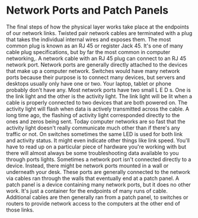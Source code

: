 # Network Ports and Patch Panels

The final steps of how the physical layer works take place at the endpoints of our network links. Twisted pair network cables are terminated with a plug that takes the individual internal wires and exposes them. The most common plug is known as an RJ 45 or register Jack 45. It's one of many cable plug specifications, but by far the most common in computer networking,. A network cable with an RJ 45 plug can connect to an RJ 45 network port. Network ports are generally directly attached to the devices that make up a computer network. Switches would have many network ports because their purpose is to connect many devices, but servers and desktops usually only have one or two. Your laptop, tablet or phone probably don't have any. Most network ports have two small L E D s. One is the link light and the other is the activity light. The link light will be lit when a cable is properly connected to two devices that are both powered on. The activity light will flash when data is actively transmitted across the cable. A long time ago, the flashing of activity light corresponded directly to the ones and zeros being sent. Today computer networks are so fast that the activity light doesn't really communicate much other than if there's any traffic or not. On switches sometimes the same LED is used for both link and activity status. It might even indicate other things like link speed. You'll have to read up on a particular piece of hardware you're working with but there will almost always be some troubleshooting data available to you through ports lights. Sometimes a network port isn't connected directly to a device. Instead, there might be network ports mounted in a wall or underneath your desk. These ports are generally connected to the network via cables ran through the walls that eventually end at a patch panel. A patch panel is a device containing many network ports, but it does no other work. It's just a container for the endpoints of many runs of cable. Additional cables are then generally ran from a patch panel, to switches or routers to provide network access to the computers at the other end of those links.
